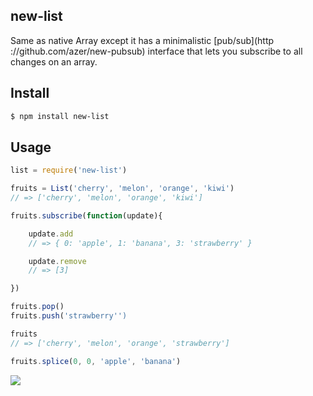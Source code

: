 ## new-list

Same as native Array except it has a minimalistic
[pub/sub](http ://github.com/azer/new-pubsub) interface
that lets you subscribe to all changes on an array.

## Install

```bash
$ npm install new-list
```

## Usage

```js
list = require('new-list')

fruits = List('cherry', 'melon', 'orange', 'kiwi')
// => ['cherry', 'melon', 'orange', 'kiwi']

fruits.subscribe(function(update){

    update.add
    // => { 0: 'apple', 1: 'banana', 3: 'strawberry' }

    update.remove
    // => [3]

})

fruits.pop()
fruits.push('strawberry'')

fruits
// => ['cherry', 'melon', 'orange', 'strawberry']

fruits.splice(0, 0, 'apple', 'banana')
```

![](https://dl.dropboxusercontent.com/s/gquje0z7y7oro4f/npmel_10.jpg)
